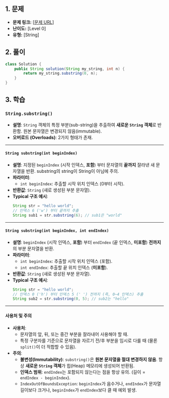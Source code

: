 ## 1. 문제

* **문제 링크:** [[문제 URL](https://school.programmers.co.kr/learn/courses/30/lessons/181907)]
* **난이도:** [Level 0]
* **유형:** [String]

## 2. 풀이

```java
class Solution {
    public String solution(String my_string, int n) {
        return my_string.substring(0, n);
    }
}
```

## 3. 학습
### `String.substring()`

* **설명**: `String` 객체의 특정 부분(sub-string)을 추출하여 **새로운 `String` 객체**로 반환함. 원본 문자열은 변경되지 않음(immutable).
* **오버로드 (Overloads)**: 2가지 형태가 존재.

---

#### `String substring(int beginIndex)`

* **설명**: 지정된 `beginIndex` (시작 인덱스, **포함**) 부터 문자열의 **끝까지** 잘라낸 새 문자열을 반환. substring의 string이 String이 아님에 주의.
* **파라미터**:
    * `int beginIndex`: 추출할 시작 위치 인덱스 (0부터 시작).
* **반환값**: `String` (새로 생성된 부분 문자열).
* **Typical 구조 예시**:
    ```java
    String str = "hello world";
    // 인덱스 6 ('w') 부터 끝까지 추출
    String sub1 = str.substring(6); // sub1은 "world"
    ```

---

#### `String substring(int beginIndex, int endIndex)`

* **설명**: `beginIndex` (시작 인덱스, **포함**) 부터 `endIndex` (끝 인덱스, **미포함**) **전까지**의 부분 문자열을 반환.
* **파라미터**:
    * `int beginIndex`: 추출할 시작 위치 인덱스 (포함).
    * `int endIndex`: 추출할 끝 위치 인덱스 (**미포함**).
* **반환값**: `String` (새로 생성된 부분 문자열).
* **Typical 구조 예시**:
    ```java
    String str = "hello world";
    // 인덱스 0 ('h') 부터 인덱스 5 (' ') 전까지 (즉, 0~4 인덱스) 추출
    String sub2 = str.substring(0, 5); // sub2는 "hello"
    ```

---

#### 사용처 및 주의

* **사용처**:
    * 문자열의 앞, 뒤, 또는 중간 부분을 잘라내어 사용해야 할 때.
    * 특정 구분자를 기준으로 문자열을 자르기 전/후 부분을 임시로 다룰 때 (물론 `split()`이 더 적합할 수 있음).
* **주의**:
    * **불변성(Immutability)**: `substring()`은 **원본 문자열을 절대 변경하지 않음**. 항상 **새로운 `String` 객체**가 힙(Heap) 메모리에 생성되어 반환됨.
    * **인덱스 범위**: `endIndex`는 포함되지 않는다는 점을 항상 유의. (길이 = `endIndex - beginIndex`).
    * `IndexOutOfBoundsException`: `beginIndex`가 음수거나, `endIndex`가 문자열 길이보다 크거나, `beginIndex`가 `endIndex`보다 클 때 예외 발생.
